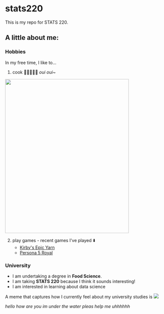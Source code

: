 # stats220

This is my repo for STATS 220. 

## A little about me:
### Hobbies
In my free time, I like to...
1. cook 👩🏻‍🍳🍴🍳 *oui oui~*

<img src= "https://st2.depositphotos.com/4196725/8323/i/950/depositphotos_83239374-stock-photo-cook-man-allright-with-pasta.jpg" width = "400" height = "500">

2.  play games - recent games I've played ⬇️
    * [Kirby's Epic Yarn](https://en.wikipedia.org/wiki/Kirby%27s_Epic_Yarn)
    * [Persona 5 Royal](https://persona.atlus.com/p5r/)

### University
* I am undertaking a degree in **Food Science**.
* I am taking **STATS 220** because I think it sounds interesting!
* I am interested in learning about data science

A meme that captures how I currently feel about my university studies is ![](https://c.tenor.com/OsnAgZjC-kQAAAAd/tenor.gif)

*hello how are you im under the water pleas help me uhhhhhh*
